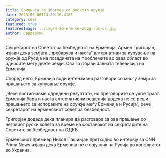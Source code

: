 ```yaml
---
title: Ерменија се збогува со руското оружје
date: 2023-06-06T14:20:16.418Z
category: свет
featured: true
featuredImage: ../img/4-20-erm-se-zbog-rus-or.jpg
author: Вардарски
---
```

Секретарот на Советот за безбедност на Ерменија, Армен Григорјан, изјави дека земјата „пребарува и наоѓа“ алтернативи за купување на оружје од Русија на позадината на проблемите во оваа област во односите меѓу двете земји. Ова го објави Јавната телевизија на Ерменија.

Според него, Ерменија води интензивни разговори со многу земји за прашањето за купување оружје.

„Веќе постигнавме одредени резултати, но преговорите се уште траат. Ерменија бара и наоѓа алтернативни решенија додека не се реши прашањето за испораките на оружје меѓу Ерменија и Русија“, рече секретарот на ерменскиот совет за безбедност.

Григорјан додаде дека планира да разговара за ова прашање со неговиот руски колега за време на состанокот на секретарите на Советите за безбедност на ОДКБ.

Ерменскиот премиер Никол Пашинјан претходно во интервју за CNN Prima News изјави дека Ерменија не е сојузник на Русија во конфликтот во Украина.